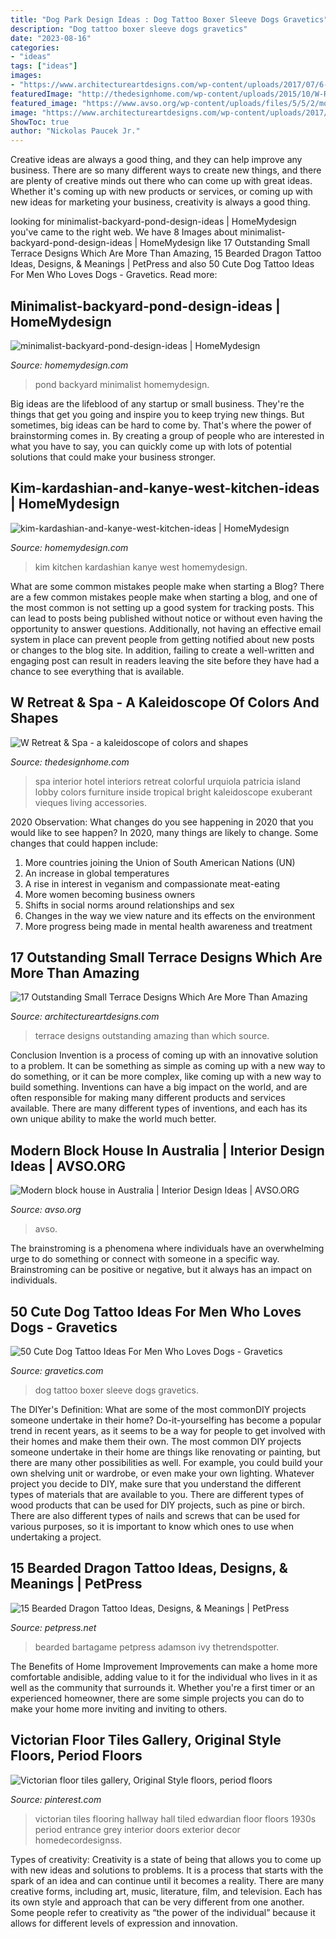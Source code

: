 ```yaml
---
title: "Dog Park Design Ideas : Dog Tattoo Boxer Sleeve Dogs Gravetics"
description: "Dog tattoo boxer sleeve dogs gravetics"
date: "2023-08-16"
categories:
- "ideas"
tags: ["ideas"]
images:
- "https://www.architectureartdesigns.com/wp-content/uploads/2017/07/6-23-e1501160280768.jpg"
featuredImage: "http://thedesignhome.com/wp-content/uploads/2015/10/W-Retreat-Spa-a-kaleidoscope-of-colors-and-shapes2.jpg"
featured_image: "https://www.avso.org/wp-content/uploads/files/5/5/2/modern-block-house-in-australia-7-552.jpg"
image: "https://www.architectureartdesigns.com/wp-content/uploads/2017/07/6-23-e1501160280768.jpg"
ShowToc: true
author: "Nickolas Paucek Jr."
---
```



Creative ideas are always a good thing, and they can help improve any business. There are so many different ways to create new things, and there are plenty of creative minds out there who can come up with great ideas. Whether it's coming up with new products or services, or coming up with new ideas for marketing your business, creativity is always a good thing.

	

		
looking for minimalist-backyard-pond-design-ideas | HomeMydesign you've came to the right web. We have 8 Images about minimalist-backyard-pond-design-ideas | HomeMydesign like 17 Outstanding Small Terrace Designs Which Are More Than Amazing, 15 Bearded Dragon Tattoo Ideas, Designs, &amp; Meanings | PetPress and also 50 Cute Dog Tattoo Ideas For Men Who Loves Dogs - Gravetics. Read more:
		
    
## Minimalist-backyard-pond-design-ideas | HomeMydesign

<img loading=lazy src="https://homemydesign.com/wp-content/uploads/2015/04/minimalist-backyard-pond-design-ideas.jpg" onerror="this.onerror=null;this.src='https://tse1.mm.bing.net/th?id=OIP.cRtsFw4_JxPMgLP95WeUPgHaLH&amp;pid=15.1';" alt="minimalist-backyard-pond-design-ideas | HomeMydesign">

_Source: homemydesign.com_

>pond backyard minimalist homemydesign. 

	

Big ideas are the lifeblood of any startup or small business. They're the things that get you going and inspire you to keep trying new things. But sometimes, big ideas can be hard to come by. That's where the power of brainstorming comes in. By creating a group of people who are interested in what you have to say, you can quickly come up with lots of potential solutions that could make your business stronger.

    
## Kim-kardashian-and-kanye-west-kitchen-ideas | HomeMydesign

<img loading=lazy src="https://homemydesign.com/wp-content/uploads/2014/08/kim-kardashian-and-kanye-west-kitchen-ideas.jpg" onerror="this.onerror=null;this.src='https://tse4.mm.bing.net/th?id=OIP.TAgA5F7xy62FQCrLt8WWJwHaE9&amp;pid=15.1';" alt="kim-kardashian-and-kanye-west-kitchen-ideas | HomeMydesign">

_Source: homemydesign.com_

>kim kitchen kardashian kanye west homemydesign. 

	

What are some common mistakes people make when starting a Blog?
There are a few common mistakes people make when starting a blog, and one of the most common is not setting up a good system for tracking posts. This can lead to posts being published without notice or without even having the opportunity to answer questions. Additionally, not having an effective email system in place can prevent people from getting notified about new posts or changes to the blog site. In addition, failing to create a well-written and engaging post can result in readers leaving the site before they have had a chance to see everything that is available.

    
## W Retreat &amp; Spa - A Kaleidoscope Of Colors And Shapes

<img loading=lazy src="http://thedesignhome.com/wp-content/uploads/2015/10/W-Retreat-Spa-a-kaleidoscope-of-colors-and-shapes2.jpg" onerror="this.onerror=null;this.src='https://tse1.mm.bing.net/th?id=OIP.AhEn0NWlvin5TBiARkRPrQHaEK&amp;pid=15.1';" alt="W Retreat &amp; Spa - a kaleidoscope of colors and shapes">

_Source: thedesignhome.com_

>spa interior hotel interiors retreat colorful urquiola patricia island lobby colors furniture inside tropical bright kaleidoscope exuberant vieques living accessories. 

	

2020 Observation: What changes do you see happening in 2020 that you would like to see happen?
In 2020, many things are likely to change. Some changes that could happen include:
1. More countries joining the Union of South American Nations (UN) 
2. An increase in global temperatures 
3. A rise in interest in veganism and compassionate meat-eating 
4. More women becoming business owners 
5. Shifts in social norms around relationships and sex 
6. Changes in the way we view nature and its effects on the environment 
7. More progress being made in mental health awareness and treatment 

    
## 17 Outstanding Small Terrace Designs Which Are More Than Amazing

<img loading=lazy src="https://www.architectureartdesigns.com/wp-content/uploads/2017/07/6-23-e1501160280768.jpg" onerror="this.onerror=null;this.src='https://tse4.mm.bing.net/th?id=OIP.l7mjQk_OWiqFPBeAPDSiwwHaIr&amp;pid=15.1';" alt="17 Outstanding Small Terrace Designs Which Are More Than Amazing">

_Source: architectureartdesigns.com_

>terrace designs outstanding amazing than which source. 

	

Conclusion
Invention is a process of coming up with an innovative solution to a problem. It can be something as simple as coming up with a new way to do something, or it can be more complex, like coming up with a new way to build something. Inventions can have a big impact on the world, and are often responsible for making many different products and services available. There are many different types of inventions, and each has its own unique ability to make the world much better.

    
## Modern Block House In Australia | Interior Design Ideas | AVSO.ORG

<img loading=lazy src="https://www.avso.org/wp-content/uploads/files/5/5/2/modern-block-house-in-australia-7-552.jpg" onerror="this.onerror=null;this.src='https://tse3.mm.bing.net/th?id=OIP.0onkIhNwrfzneaAAhb3RlwHaLc&amp;pid=15.1';" alt="Modern block house in Australia | Interior Design Ideas | AVSO.ORG">

_Source: avso.org_

>avso. 

	

The brainstroming is a phenomena where individuals have an overwhelming urge to do something or connect with someone in a specific way. Brainstroming can be positive or negative, but it always has an impact on individuals.

    
## 50 Cute Dog Tattoo Ideas For Men Who Loves Dogs - Gravetics

<img loading=lazy src="https://www.gravetics.com/wp-content/uploads/2017/06/Boxer-Dog-Tattoo-On-Sleeve.jpg" onerror="this.onerror=null;this.src='https://tse1.mm.bing.net/th?id=OIP.dH6Gn4vrgBXxbGHdalxu8wHaHa&amp;pid=15.1';" alt="50 Cute Dog Tattoo Ideas For Men Who Loves Dogs - Gravetics">

_Source: gravetics.com_

>dog tattoo boxer sleeve dogs gravetics. 

	

The DIYer's Definition: What are some of the most commonDIY projects someone undertake in their home?
Do-it-yourselfing has become a popular trend in recent years, as it seems to be a way for people to get involved with their homes and make them their own. The most common DIY projects someone undertake in their home are things like renovating or painting, but there are many other possibilities as well. For example, you could build your own shelving unit or wardrobe, or even make your own lighting.
Whatever project you decide to DIY, make sure that you understand the different types of materials that are available to you. There are different types of wood products that can be used for DIY projects, such as pine or birch. There are also different types of nails and screws that can be used for various purposes, so it is important to know which ones to use when undertaking a project.

    
## 15 Bearded Dragon Tattoo Ideas, Designs, &amp; Meanings | PetPress

<img loading=lazy src="https://cdn.petpress.net/wp-content/uploads/2020/03/12025526/Bearded-Dragon-Tattoo-idea-1.jpg" onerror="this.onerror=null;this.src='https://tse4.mm.bing.net/th?id=OIP.GmqMOG7f-j4zy2DIHZAAeAAAAA&amp;pid=15.1';" alt="15 Bearded Dragon Tattoo Ideas, Designs, &amp; Meanings | PetPress">

_Source: petpress.net_

>bearded bartagame petpress adamson ivy thetrendspotter. 

	

The Benefits of Home Improvement
Improvements can make a home more comfortable andisible, adding value to it for the individual who lives in it as well as the community that surrounds it. Whether you're a first timer or an experienced homeowner, there are some simple projects you can do to make your home more inviting and inviting to others.

    
## Victorian Floor Tiles Gallery, Original Style Floors, Period Floors

<img loading=lazy src="https://i.pinimg.com/736x/39/af/86/39af86ff22184bae8920c46d215e538f--victorian-tiles-flooring.jpg" onerror="this.onerror=null;this.src='https://tse1.mm.bing.net/th?id=OIP.iLSThGxhE9XL_cCc2eQFEAHaLH&amp;pid=15.1';" alt="Victorian floor tiles gallery, Original Style floors, period floors">

_Source: pinterest.com_

>victorian tiles flooring hallway hall tiled edwardian floor floors 1930s period entrance grey interior doors exterior decor homedecordesignss. 

	

Types of creativity:
Creativity is a state of being that allows you to come up with new ideas and solutions to problems. It is a process that starts with the spark of an idea and can continue until it becomes a reality. There are many creative forms, including art, music, literature, film, and television. Each has its own style and approach that can be very different from one another. Some people refer to creativity as “the power of the individual” because it allows for different levels of expression and innovation.

